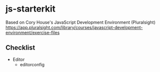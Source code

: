 # js-starterkit
Based on Cory House's JavaScript Development Environment (Pluralsight)
https://app.pluralsight.com/library/courses/javascript-development-environment/exercise-files

## Checklist

* Editor
  * editorconfig
